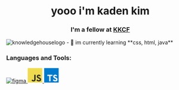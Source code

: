 <h1 align="center">yooo i'm kaden kim</h1>
<h3 align="center">I'm a fellow at <a href="https://www.theknowledgehouse.org/karim_kharbouch_coding_fellowship/"/>KKCF</a> </h3>

<img src="https://i.ibb.co/rQ0m96v/logo.png" alt="knowledgehouselogo" style="width:50;">
- 🌱 im currently learning **css, html, java**


<h3 align="left">Languages and Tools:</h3>
<p align="left"> <a href="https://www.figma.com/" target="_blank" rel="noreferrer"> <img src="https://www.vectorlogo.zone/logos/figma/figma-icon.svg" alt="figma" width="40" height="40"/> </a> <a href="https://developer.mozilla.org/en-US/docs/Web/JavaScript" target="_blank" rel="noreferrer"> <img src="https://raw.githubusercontent.com/devicons/devicon/master/icons/javascript/javascript-original.svg" alt="javascript" width="40" height="40"/> </a> <a href="https://www.typescriptlang.org/" target="_blank" rel="noreferrer"> <img src="https://raw.githubusercontent.com/devicons/devicon/master/icons/typescript/typescript-original.svg" alt="typescript" width="40" height="40"/> </a> </p>
